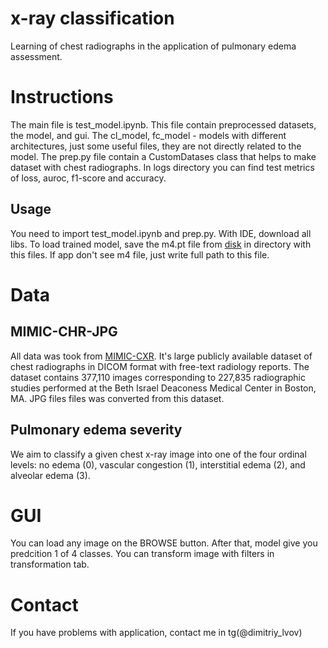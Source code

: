 # x-ray classification

Learning of chest radiographs in the application of pulmonary edema assessment.

# Instructions

The main file is test_model.ipynb. This file contain preprocessed datasets, the model, and gui. The cl_model, fc_model - models with different architectures, just some useful files, they are not directly related to the model. The prep.py file contain a CustomDatases class that helps to make dataset with chest radiographs. In logs directory you can find test metrics of loss, auroc, f1-score and accuracy.

## Usage

You need to import test_model.ipynb and prep.py. With IDE, download all libs. To load trained model, save the m4.pt file from [disk]() in directory with this files. If app don't see m4 file, just write full path to this file.

# Data

## MIMIC-CHR-JPG

All data was took from [MIMIC-CXR](https://physionet.org/content/mimic-cxr/2.0.0/). It's large publicly available dataset of chest radiographs in DICOM format with free-text radiology reports. The dataset contains 377,110 images corresponding to 227,835 radiographic studies performed at the Beth Israel Deaconess Medical Center in Boston, MA. JPG files files was converted from this dataset.

## Pulmonary edema severity

We aim to classify a given chest x-ray image into one of the four ordinal levels: no edema (0), vascular congestion (1), interstitial edema (2), and alveolar edema (3).

# GUI

You can load any image on the BROWSE button. After that, model give you predcition 1 of 4 classes. You can transform image with filters in transformation tab.

# Contact

If you have problems with application, contact me in tg(@dimitriy_lvov)
